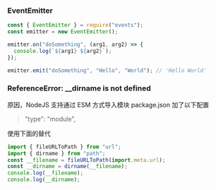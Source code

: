 ### EventEmitter

```js
const { EventEmitter } = require("events");
const emitter = new EventEmitter();

emitter.on("doSomething", (arg1, arg2) => {
  console.log(`${arg1} ${arg2}`);
});

emitter.emit("doSomething", "Hello", "World"); // 'Hello World'
```

### ReferenceError: \_\_dirname is not defined

原因，NodeJS 支持通过 ESM 方式导入模块
package.json 加了以下配置

> "type": "module",

使用下面的替代

```js
import { fileURLToPath } from "url";
import { dirname } from "path";
const __filename = fileURLToPath(import.meta.url);
const __dirname = dirname(__filename);
console.log(__filename);
console.log(__dirname);
```

